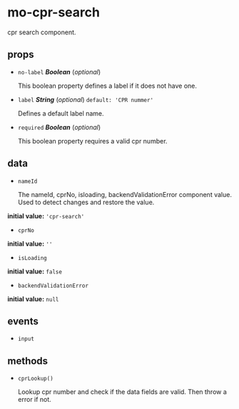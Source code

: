 # mo-cpr-search 

cpr search component. 

## props 

- `no-label` ***Boolean*** (*optional*) 

  This boolean property defines a label if it does not have one. 

- `label` ***String*** (*optional*) `default: 'CPR nummer'` 

  Defines a default label name. 

- `required` ***Boolean*** (*optional*) 

  This boolean property requires a valid cpr number. 

## data 

- `nameId` 

  The nameId, cprNo, isloading, backendValidationError component value.
  Used to detect changes and restore the value. 

**initial value:** `'cpr-search'` 

- `cprNo` 

**initial value:** `''` 

- `isLoading` 

**initial value:** `false` 

- `backendValidationError` 

**initial value:** `null` 

## events 

- `input` 

## methods 

- `cprLookup()` 

  Lookup cpr number and check if the data fields are valid.
  Then throw a error if not. 


